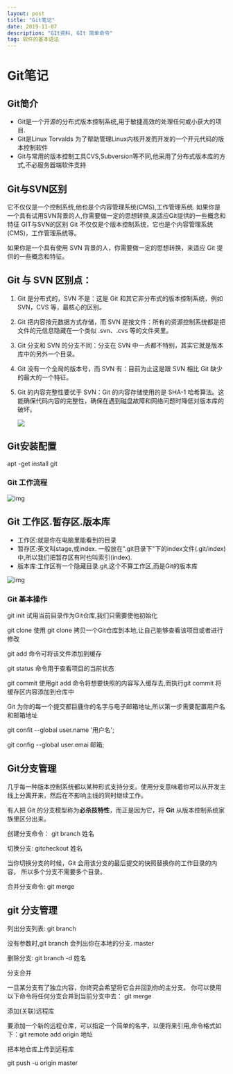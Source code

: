 ```yaml
---
layout: post
title: "Git笔记"
date: 2019-11-07 
description: "GIt资料, GIt 简单命令"
tag: 软件的基本语法
---   
```



# Git笔记
## Git简介
- Git是一个开源的分布式版本控制系统,用于敏捷高效的处理任何或小获大的项目.
- Git是Linux Torvalds 为了帮助管理Linux内核开发而开发的一个开元代码的版本控制软件
- Git与常用的版本控制工具CVS,Subversion等不同,他采用了分布式版本库的方式,不必服务器端软件支持
## Git与SVN区别
它不仅仅是一个控制系统,他也是个内容管理系统(CMS),工作管理系统.
如果你是一个具有试用SVN背景的人,你需要做一定的思想转换,来适应Git提供的一些概念和特征
GIT与SVN的区别
Git 不仅仅是个版本控制系统，它也是个内容管理系统(CMS)，工作管理系统等。

如果你是一个具有使用 SVN 背景的人，你需要做一定的思想转换，来适应 Git 提供的一些概念和特征。

## Git 与 SVN 区别点：

1. Git 是分布式的，SVN 不是：这是 Git 和其它非分布式的版本控制系统，例如 SVN，CVS 等，最核心的区别。

2. Git 把内容按元数据方式存储，而 SVN 是按文件：所有的资源控制系统都是把文件的元信息隐藏在一个类似 .svn、.cvs 等的文件夹里。

3. Git 分支和 SVN 的分支不同：分支在 SVN 中一点都不特别，其实它就是版本库中的另外一个目录。

4. Git 没有一个全局的版本号，而 SVN 有：目前为止这是跟 SVN 相比 Git 缺少的最大的一个特征。

5. Git 的内容完整性要优于 SVN：Git 的内容存储使用的是 SHA-1 哈希算法。这能确保代码内容的完整性，确保在遇到磁盘故障和网络问题时降低对版本库的破坏。

   ![](/home/yeshangjun/.config/Typora/typora-user-images/image-20191107141542824.png)

## Git安装配置

apt -get install git

### Git 工作流程

![img](https://www.runoob.com/wp-content/uploads/2015/02/git-process.png)

## Git 工作区.暂存区.版本库

- 工作区:就是你在电脑里能看到的目录
- 暂存区:英文叫stage,或index. 一般放在".git目录下"下的index文件(.git/index)中,所以我们把暂存区有时也叫索引(index).
- 版本库:工作区有一个隐藏目录.git,这个不算工作区,而是Git的版本库

![img](https://www.runoob.com/wp-content/uploads/2015/02/1352126739_7909.jpg)

### Git 基本操作

git init   试用当前目录作为Git仓库,我们只需要使他初始化

git clone  使用 git clone 拷贝一个Git仓库到本地,让自己能够查看该项目或者进行修改

git add 命令可将该文件添加到缓存

git status 命令用于查看项目的当前状态

git commit 使用git add 命令将想要快照的内容写入缓存去,而执行git commit 将缓存区内容添加到仓库中

Git 为你的每一个提交都巨鹿你的名字与电子邮箱地址,所以第一步需要配置用户名和邮箱地址

git confit --global user.name '用户名';

git config --global user.emai  邮箱;

## Git分支管理

几乎每一种版本控制系统都以某种形式支持分支。使用分支意味着你可以从开发主线上分离开来，然后在不影响主线的同时继续工作。

有人把 Git 的分支模型称为**必杀技特性**，而正是因为它，将 **Git** 从版本控制系统家族里区分出来。

创建分支命令： git branch 姓名

切换分支: gitcheckout  姓名

当你切换分支的时候，Git 会用该分支的最后提交的快照替换你的工作目录的内容， 所以多个分支不需要多个目录。

合并分支命令: git merge

 ## git 分支管理

列出分支列表: git branch

没有参数时,git branch 会列出你在本地的分支. master

删除分支: git branch -d 姓名

分支合并 

一旦某分支有了独立内容，你终究会希望将它合并回到你的主分支。 你可以使用以下命令将任何分支合并到当前分支中去： git merge 

添加(关联)远程库

要添加一个新的远程仓库，可以指定一个简单的名字，以便将来引用,命令格式如下：git remote add origin 地址

 把本地仓库上传到远程库

git push -u origin master

